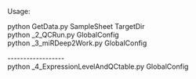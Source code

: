 Usage:

python GetData.py SampleSheet TargetDir <br>
python _2_QCRun.py GlobalConfig <br>
python _3_miRDeep2Work.py GlobalConfig <br>

------------------ <br>
python _4_ExpressionLevelAndQCtable.py GlobalConfig <br>
